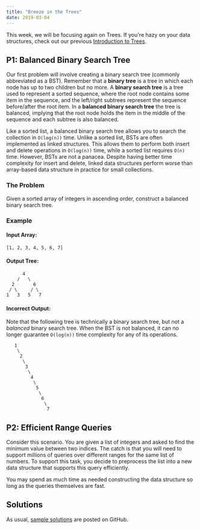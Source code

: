 ```yaml
---
title: "Breeze in the Trees"
date: 2019-03-04
---
```


This week, we will be focusing again on Trees. If you're hazy on your data structures, check out our previous [Introduction to Trees](https://csip-uga.github.io/problems/2018-12-03/README).


## P1: Balanced Binary Search Tree

Our first problem will involve creating a binary search tree (commonly abbreviated as a BST). Remember that a **binary tree** is a tree in which each node has up to two children but no more. A **binary search tree** is a tree used to represent a sorted sequence, where the root node contains some item in the sequence, and the left/right subtrees represent the sequence before/after the root item. In a **balanced binary search tree** the tree is balanced, implying that the root node holds the item in the middle of the sequence and each subtree is also balanced.

Like a sorted list, a balanced binary search tree allows you to search the collection in `O(log(n))` time. Unlike a sorted list, BSTs are often implemented as linked structures. This allows them to perform both insert and delete operations in `O(log(n))` time, while a sorted list requires `O(n)` time. However, BSTs are not a panacea. Despite having better time complexity for insert and delete, linked data structures perform worse than array-based data structure in practice for small collections.

### The Problem

Given a sorted array of integers in ascending order, construct a balanced binary search tree.

### Example

#### Input Array:

`[1, 2, 3, 4, 5, 6, 7]`

#### Output Tree:

```
      4
    /   \
  2       6
 / \     / \
1   3   5   7
```

#### Incorrect Output:

Note that the following tree is technically a binary search tree, but not a *balanced* binary search tree. When the BST is not balanced, it can no longer guarantee `O(log(n))` time complexity for any of its operations.

```
   1
    \
     2
      \
       3
        \
         4
          \
           5
		    \
			 6
			  \
			   7
```


## P2: Efficient Range Queries

Consider this scenario. You are given a list of integers and asked to find the minimum value between two indices. The catch is that you will need to support millions of queries over different ranges for the same list of numbers. To support this task, you decide to preprocess the list into a new data structure that supports this query efficiently.

You may spend as much time as needed constructing the data structure so long as the queries themselves are fast.


## Solutions

As usual, [sample solutions][csip-uga/archive] are posted on GitHub.

[csip-uga/archive]: https://github.com/csip-uga/archive
